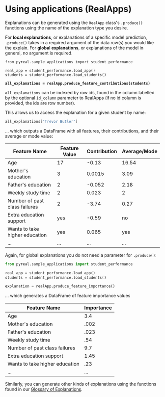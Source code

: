 # Using applications (RealApps)

Explanations can be generated using the `RealApp` class's `.produce()` functions using the name of the explanation type you desire.

For **local explanations**, or explanations of a specific model prediction, `.produce()` takes in a required argument of the data row(s) you would like the explain. For **global explanations**, or explanations of the model in general, no argument is required.

<pre class="language-python"><code class="lang-python">from pyreal.sample_applications import student_performance

real_app = student_performance.load_app()
students = student_performance.load_students()

<strong>all_explanations = realApp.produce_feature_contributions(students)
</strong></code></pre>

`all_explanations` can be indexed by row ids, found in the column labelled by the optional `id_column` parameter to RealApps (if no id column is provided, the ids are row number).&#x20;

This allows us to access the explanation for a given student by name:

```python
all_explanations["Trevor Butler"]
```

... which outputs a DataFrame with all features, their contributions, and their average or mode value:

| Feature Name                   | Feature Value | Contribution | Average/Mode |
| ------------------------------ | ------------- | ------------ | ------------ |
| Age                            | 17            | -0.13        | 16.54        |
| Mother's education             | 3             | 0.0015       | 3.09         |
| Father's education             | 2             | -0.052       | 2.18         |
| Weekly study time              | 2             | 0.023        | 2            |
| Number of past class failures  | 2             | -3.74        | 0.27         |
| Extra education support        | yes           | -0.59        | no           |
| Wants to take higher education | yes           | 0.065        | yes          |
| ...                            | ...           | ...          | ...          |

Again, for global explanations you do not need a parameter for `.produce()`:

```python
from pyreal.sample_applications import student_performance

real_app = student_performance.load_app()
students = student_performance.load_students()

explanation = realApp.produce_feature_importance()
```

... which generates a DataFrame of feature importance values

| Feature Name                   | Importance |
| ------------------------------ | ---------- |
| Age                            | 3.4        |
| Mother's education             | .002       |
| Father's education             | .023       |
| Weekly study time              | .54        |
| Number of past class failures  | 9.7        |
| Extra education support        | 1.45       |
| Wants to take higher education | .23        |
| ...                            | ...        |

Similarly, you can generate other kinds of explanations using the functions found in our [Glossary of Explanations](../../glossary-of-explantions.md).

&#x20;
